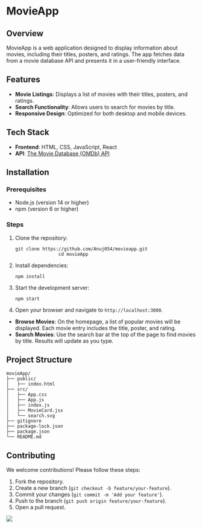 <!DOCTYPE html>
<html lang="en">
<head>
    <meta charset="UTF-8">
    <meta name="viewport" content="width=device-width, initial-scale=1.0">

   
</head>
<body>
    <div class="container">
        <h1>MovieApp </h1>

 <h2>Overview</h2>
        <p>MovieApp is a web application designed to display information about movies, including their titles, posters, and ratings. The app fetches data from a movie database API and presents it in a user-friendly interface.</p>

 <h2>Features</h2>
        <ul>
            <li><strong>Movie Listings</strong>: Displays a list of movies with their titles, posters, and ratings.</li>
            <li><strong>Search Functionality</strong>: Allows users to search for movies by title.</li>
            <li><strong>Responsive Design</strong>: Optimized for both desktop and mobile devices.</li>
        </ul>

 <h2>Tech Stack</h2>
        <ul>
            <li><strong>Frontend</strong>: HTML, CSS, JavaScript, React</li>
       
<li><strong>API</strong>: <a href="https://www.omdbapi.com/apikey.aspx" target="_blank">The Movie Database (OMDb) API</a></li>
        </ul>

<h2>Installation</h2>

 <h3>Prerequisites</h3>
        <ul>
            <li>Node.js (version 14 or higher)</li>
            <li>npm (version 6 or higher)</li>
        </ul>
        <h3>Steps</h3>
        <ol>
            <li>Clone the repository:
                <pre><code>git clone https://github.com/Anuj054/movieapp.git
                cd movieApp</code></pre>
            </li>
            <li>Install dependencies:
                <pre><code>npm install</code></pre>
            </li>
            
 <li>Start the development server:
                <pre><code>npm start</code></pre>
            </li>
            <li>Open your browser and navigate to <code>http://localhost:3000</code>.</li>
        </ol>

<ul>
            <li><strong>Browse Movies</strong>: On the homepage, a list of popular movies will be displayed. Each movie entry includes the title, poster, and rating.</li>
            <li><strong>Search Movies</strong>: Use the search bar at the top of the page to find movies by title. Results will update as you type.</li>
        </ul>

 <h2>Project Structure</h2>
        <div class="project-structure">
            <pre><code>movieApp/
├── public/
│   ├── index.html
├── src/
│   ├── App.css
│   ├── App.js
│   ├── index.js
│   ├── MovieCard.jsx
│   └── search.svg
├── gitignore
├── package-lock.json
├── package.json
└── README.md</code></pre>
        </div>

 <h2>Contributing</h2>
        <p>We welcome contributions! Please follow these steps:</p>
        <ol>
            <li>Fork the repository.</li>
            <li>Create a new branch (<code>git checkout -b feature/your-feature</code>).</li>
            <li>Commit your changes (<code>git commit -m 'Add your feature'</code>).</li>
            <li>Push to the branch (<code>git push origin feature/your-feature</code>).</li>
            <li>Open a pull request.</li>
        </ol>
 <img src="/Users/anujchaudhary/Desktop/movieapp/src/Screenshot 2024-05-17 at 4.00.31 PM.png">

 </body>
     
